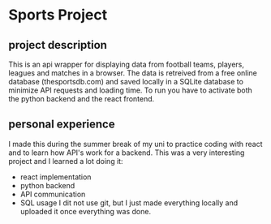 # Sports Project

## project description
This is an api wrapper for displaying data from football teams, players, leagues and matches in a browser.
The data is retreived from a free online database (thesportsdb.com) and saved locally in a SQLite database to minimize API requests and loading time.
To run you have to activate both the python backend and the react frontend.

## personal experience
I made this during the summer break of my uni to practice coding with react and to learn how API's work for a backend.
This was a very interesting project and I learned a lot doing it:
- react implementation
- python backend
- API communication
- SQL usage
I dit not use git, but I just made everything locally and uploaded it once everything was done.
